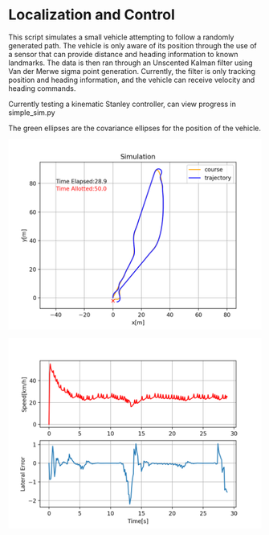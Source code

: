 # Localization and Control

This script simulates a small vehicle attempting to follow a randomly generated path.
The vehicle is only aware of its position through the use of a sensor that can provide distance and heading information to known landmarks. The data is then ran through an Unscented Kalman filter using Van der Merwe sigma point generation. Currently, the filter is only tracking position and heading information, and the vehicle can receive velocity and heading commands.

Currently testing a kinematic Stanley controller, can view 
progress in simple_sim.py

The green ellipses are the covariance ellipses for the position of the vehicle.


![Sim_Example](/img/SS_sim_preview.png)

![Metrics_Example](/img/SS_speed_lateral.png)